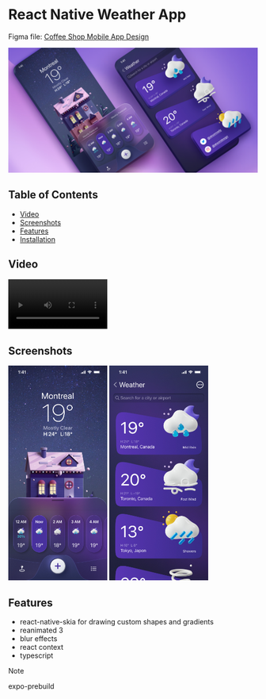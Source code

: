 # React Native Weather App

Figma file: [Coffee Shop Mobile App Design](https://www.figma.com/community/file/1100826294536456295/weather-app-ui-design)

![An old rock in the desert](./readme-assets/preview.png)

## Table of Contents

- [Video](#video)
- [Screenshots](#screenshots)
- [Features](#features)
- [Installation](#installation)

## Video

[<video src="https://drive.google.com/file/d/1VJSde9o6hKVjfxQlpeIqW3i8MvOSIDRi/view?usp=sharing" width="200" ></video>](https://drive.google.com/file/d/1VJSde9o6hKVjfxQlpeIqW3i8MvOSIDRi/view?usp=sharing)

## Screenshots

<p float="left">
  <img src="./readme-assets/Home.jpg" width="200" />
  <img src="./readme-assets/Add.jpg" width="200" />
</p>

## Features

- react-native-skia for drawing custom shapes and gradients
- reanimated 3
- blur effects
- react context
- typescript

> [!NOTE]  
> expo-prebuild
